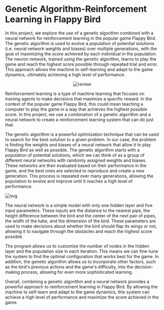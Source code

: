 # Genetic Algorithm-Reinforcement Learning in Flappy Bird

In this project, we explore the use of a genetic algorithm combined with a neural network for reinforcement learning in the popular game Flappy Bird. The genetic algorithm is used to evolve a population of potential solutions (i.e. neural network weights and biases) over multiple generations, with the goal of maximizing the score achieved by each individual in the population. The neuron network, trained using the genetic algorithm, learns to play the game and reach the highest score possible through repeated trial and error. This approach allows the machine to self-learning and adapt to the game dynamics, ultimately achieving a high level of performance.

<p align="center">
  <img src="https://user-images.githubusercontent.com/67343196/182172948-30f9f13e-3b87-4cb1-900d-ae84da6136a4.gif" alt="review" />
</p>

Reinforcement learning is a type of machine learning that focuses on training agents to make decisions that maximize a specific reward. In the context of the popular game Flappy Bird, this could mean teaching a computer to play the game in a way that achieves the highest possible score. In this project, we use a combination of a genetic algorithm and a neural network to create a reinforcement learning system that can do just that.


The genetic algorithm is a powerful optimization technique that can be used to search for the best solution to a given problem. In our case, the problem is finding the weights and biases of a neural network that allow it to play Flappy Bird as well as possible. The genetic algorithm starts with a population of potential solutions, which we can think of as a group of different neural networks with randomly assigned weights and biases. These networks are then evaluated based on their performance in the game, and the best ones are selected to reproduce and create a new generation. This process is repeated over many generations, allowing the population to evolve and improve until it reaches a high level of performance.

![svg](https://user-images.githubusercontent.com/67343196/206805108-d38b97f8-d474-4712-8020-a3762bb0fb4f.svg)

The neural network is a simple model with only one hidden layer and five input parameters. These inputs are the distance to the nearest pipe, the height difference between the bird and the center of the next pair of pipes, the width of the tube, and the dimension of the bird. These parameters are used to make decisions about whether the bird should flap its wings or not, allowing it to navigate through the obstacles and reach the highest score possible.

The program allows us to customize the number of nodes in the hidden layer and the population size in each iteration. This means we can fine-tune the system to find the optimal configuration that works best for the game. In addition, the genetic algorithm allows us to incorporate other factors, such as the bird's previous actions and the game's difficulty, into the decision-making process, allowing for even more sophisticated learning.

Overall, combining a genetic algorithm and a neural network provides a powerful approach to reinforcement learning in Flappy Bird. By allowing the machine to self-learn and adapt to the game dynamics, this system can achieve a high level of performance and maximize the score achieved in the game.

